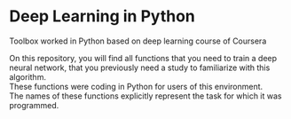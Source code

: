 # Deep Learning in Python
Toolbox worked in Python based on deep learning course of Coursera

On this repository, you will find all functions that you need to train a deep neural network, that you previously need a study to familiarize with this algorithm.  
These functions were coding in Python for users of this environment.  
The names of these functions explicitly represent the task for which it was programmed.  
